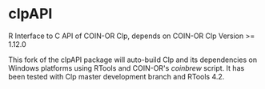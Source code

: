 clpAPI
======

R Interface to C API of COIN-OR Clp, depends on COIN-OR Clp Version >= 1.12.0

This fork of the clpAPI package will auto-build Clp and its dependencies on
Windows platforms using RTools and COIN-OR's *coinbrew* script.  It has been
tested with Clp master development branch and RTools 4.2.
